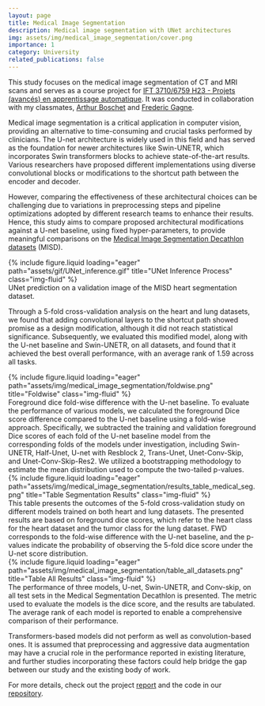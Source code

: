 ```yaml
---
layout: page
title: Medical Image Segmentation
description: Medical image segmentation with UNet architectures
img: assets/img/medical_image_segmentation/cover.png
importance: 1
category: University
related_publications: false
---
```


This study focuses on the medical image segmentation of CT and MRI scans and serves as a course project for [IFT 3710/6759 H23 - Projets (avancés) en apprentissage automatique](https://alexhernandezgarcia.github.io/teaching/mlprojects23/). It was conducted in collaboration with my classmates, [Arthur Boschet](https://github.com/ArthurBoschet) and [Frederic Gagne](https://github.com/fregagne).

Medical image segmentation is a critical application in computer vision, providing an alternative to time-consuming and crucial tasks performed by clinicians. The U-net architecture is widely used in this field and has served as the foundation for newer architectures like Swin-UNETR, which incorporates Swin transformers blocks to achieve state-of-the-art results. Various researchers have proposed different implementations using diverse convolutional blocks or modifications to the shortcut path between the encoder and decoder.

However, comparing the effectiveness of these architectural choices can be challenging due to variations in preprocessing steps and pipeline optimizations adopted by different research teams to enhance their results. Hence, this study aims to compare proposed architectural modifications against a U-net baseline, using fixed hyper-parameters, to provide meaningful comparisons on the [Medical Image Segmentation Decathlon datasets](http://medicaldecathlon.com/) (MISD).

<div class="row justify-content-center">
    <div class="col-12">
        {% include figure.liquid loading="eager" path="assets/gif/UNet_inference.gif" title="UNet Inference Process" class="img-fluid" %}
    </div>
</div>
<div class="caption">
    UNet prediction on a validation image of the MISD heart segmentation dataset.
</div>

Through a 5-fold cross-validation analysis on the heart and lung datasets, we found that adding convolutional layers to the shortcut path showed promise as a design modification, although it did not reach statistical significance. Subsequently, we evaluated this modified model, along with the U-net baseline and Swin-UNETR, on all datasets, and found that it achieved the best overall performance, with an average rank of 1.59 across all tasks.

<div class="row justify-content-center">
    <div class="col-12">
        {% include figure.liquid loading="eager" path="assets/img/medical_image_segmentation/foldwise.png" title="Foldwise" class="img-fluid" %}
    </div>
</div>
<div class="caption">
    Foreground dice fold-wise difference with the U-net baseline. To evaluate the performance of various models, we calculated the foreground Dice score difference compared to the U-net baseline using a fold-wise approach. Specifically, we subtracted the training and validation foreground Dice scores of each fold of the U-net baseline model from the corresponding folds of the models under investigation, including Swin-UNETR, Half-Unet, U-net with Resblock 2, Trans-Unet, Unet-Conv-Skip, and Unet-Conv-Skip-Res2. We utilized a bootstrapping methodology to estimate the mean distribution used to compute the two-tailed p-values.
</div>

<div class="row justify-content-center">
    <div class="col-12">
        {% include figure.liquid loading="eager" path="assets/img/medical_image_segmentation/results_table_medical_seg.png" title="Table Segmentation Results" class="img-fluid" %}
    </div>
</div>
<div class="caption">
    This table presents the outcomes of the 5-fold cross-validation study on different models trained on both heart and lung datasets. The presented results are based on foreground dice scores, which refer to the heart class for the heart dataset and the tumor class for the lung dataset. FWD corresponds to the fold-wise difference with the U-net baseline, and the p-values indicate the probability of observing the 5-fold dice score under the U-net score distribution.
</div>

<div class="row justify-content-center">
    <div class="col-md-8">
        {% include figure.liquid loading="eager" path="assets/img/medical_image_segmentation/table_all_datasets.png" title="Table All Results" class="img-fluid" %}
    </div>
</div>
<div class="caption">
    The performance of three models, U-net, Swin-UNETR, and Conv-skip, on all test sets in the Medical Segmentation Decathlon is presented. The metric used to evaluate the models is the dice score, and the results are tabulated. The average rank of each model is reported to enable a comprehensive comparison of their performance.
</div>

Transformers-based models did not perform as well as convolution-based ones. It is assumed that preprocessing and aggressive data augmentation may have a crucial role in the performance reported in existing literature, and further studies incorporating these factors could help bridge the gap between our study and the existing body of work.

For more details, check out the project [report](https://clem2507.github.io/assets/pdf/MedicalSegmentationReport.pdf) and the code in our [repository](https://github.com/ArthurBoschet/medical_segmentation).